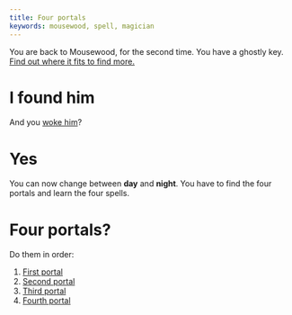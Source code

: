 ```yaml
---
title: Four portals
keywords: mousewood, spell, magician
---
```


You are back to Mousewood, for the second time.
You have a ghostly key. [Find out where it fits to find more.](003-key.md)

# I found him
And you [woke him](005-magician/index.md)?

# Yes
You can now change between **day** and **night**. You have to find the four portals and learn the four spells.

# Four portals?
Do them in order:
 1. [First portal](013-first-portal/index.md)
 2. [Second portal](015-second-portal/index.md)
 3. [Third portal](017-third-portal/index.md)
 4. [Fourth portal](019-fourth-portal/index.md)
